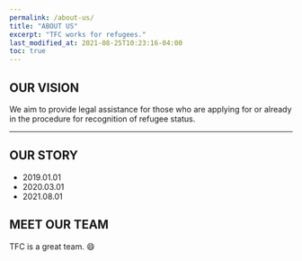 ```yaml
---
permalink: /about-us/
title: "ABOUT US"
excerpt: "TFC works for refugees."
last_modified_at: 2021-08-25T10:23:16-04:00
toc: true
---
```


## OUR VISION
We aim to provide legal assistance for those who are applying for or already in the procedure for recognition of refugee status.

---

## OUR STORY
- 2019.01.01
- 2020.03.01
- 2021.08.01

## MEET OUR TEAM
TFC is a great team. :smile:
